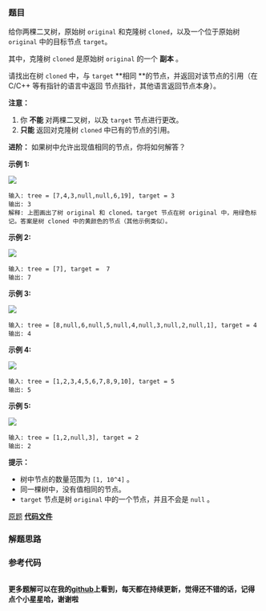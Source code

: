 ### 题目
给你两棵二叉树，原始树 `original` 和克隆树 `cloned`，以及一个位于原始树 `original` 中的目标节点 `target`。

其中，克隆树 `cloned` 是原始树 `original` 的一个 **副本** 。

请找出在树 `cloned` 中，与 `target`  **相同  **的节点，并返回对该节点的引用（在 C/C++ 等有指针的语言中返回
节点指针，其他语言返回节点本身）。



**注意：**

  1. 你 **不能** 对两棵二叉树，以及 `target` 节点进行更改。
  2. **只能** 返回对克隆树 `cloned` 中已有的节点的引用。

**进阶：** 如果树中允许出现值相同的节点，你将如何解答？



**示例 1:**

![](https://assets.leetcode.com/uploads/2020/02/21/e1.png)

    
    
    输入: tree = [7,4,3,null,null,6,19], target = 3
    输出: 3
    解释: 上图画出了树 original 和 cloned。target 节点在树 original 中，用绿色标记。答案是树 cloned 中的黄颜色的节点（其他示例类似）。

**示例 2:**

![](https://assets.leetcode.com/uploads/2020/02/21/e2.png)

    
    
    输入: tree = [7], target =  7
    输出: 7
    

**示例 3:**

![](https://assets.leetcode.com/uploads/2020/02/21/e3.png)

    
    
    输入: tree = [8,null,6,null,5,null,4,null,3,null,2,null,1], target = 4
    输出: 4
    

**示例 4:**

![](https://assets.leetcode.com/uploads/2020/02/21/e4.png)

    
    
    输入: tree = [1,2,3,4,5,6,7,8,9,10], target = 5
    输出: 5
    

**示例 5:**

![](https://assets.leetcode.com/uploads/2020/02/21/e5.png)

    
    
    输入: tree = [1,2,null,3], target = 2
    输出: 2



**提示：**

  * 树中节点的数量范围为 `[1, 10^4]` 。
  * 同一棵树中，没有值相同的节点。
  * `target` 节点是树 `original` 中的一个节点，并且不会是 `null` 。

[原题](https://leetcode-cn.com/problems/find-a-corresponding-node-of-a-binary-tree-in-a-clone-of-that-tree/)    **[代码文件]()**


### 解题思路




### 参考代码

```go


```




**更多题解可以在我的[github](https://github.com/LZH139/leetcode_Go)上看到，每天都在持续更新，觉得还不错的话，记得点个小星星哈，谢谢啦**
